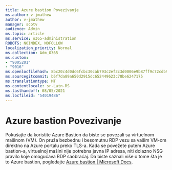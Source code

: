 ```yaml
---
title: Azure bastion Povezivanje
ms.author: v-jmathew
author: v-jmathew
manager: scotv
audience: Admin
ms.topic: article
ms.service: o365-administration
ROBOTS: NOINDEX, NOFOLLOW
localization_priority: Normal
ms.collection: Adm_O365
ms.custom:
- "9005201"
- "9016"
ms.openlocfilehash: 8bc20c4d0dc6fcbc30cab793c2ef3c3d0006e9b87ff9c72cdb9ad27a5f2080ef
ms.sourcegitcommit: b5f7da89a650d2915dc652449623c78be6247175
ms.translationtype: MT
ms.contentlocale: sr-Latn-RS
ms.lasthandoff: 08/05/2021
ms.locfileid: "54019486"
---
```

# <a name="azure-bastion-connect"></a>Azure bastion Povezivanje

Pokušajte da koristite Azure Bastion da biste se povezali sa virtuelnom mašinom (VM). On pruža bezbednu i besomutnu RDP vezu sa vašim VM-om direktno na Azure portalu preko TLS-a. Kada se povežete putem Azure bastion-a, virtuelnoj mašini nije potrebna javna IP adresa, niti dolazno NSG pravilo koje omogućava RDP saobraćaj. Da biste saznali više o tome šta je to Azure bastion, pogledajte [Azure bastion | Microsoft Docs](https://docs.microsoft.com/azure/bastion/bastion-overview).
